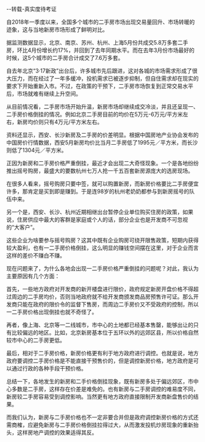 --转载-真实度待考证

自2018年一季度以来，全国多个城市的二手房市场出现交易量回升、市场转暖的迹象，这与当地新房市场形成了鲜明对比。

据监测数据显示，北京、南京、苏州、杭州、上海5月份共成交5.8万多套二手房，环比4月份增长约17%，并回到了去年同期水平。而在去年3月份市场最好的时候，这5个城市的二手房合计成交了7.6万多套。

自去年北京“3·17新政”出台后，许多城市先后跟进，这对各城的市场需求形成了很大压力，而在经过了一年多缓冲，投机需求已被逐步抑制，但自住需求却在现实的要求下开始重新入市。不过，在政策的干预下，二手房市场恢复到正常交易水平后，市场就难有继续上升空间。

从目前情况看，二手房市场开始升温，新房市场却继续成交冷淡，并且还呈现一、二手房价格倒挂的情况。例如北京二手房目前的均价在5万元-6万元/平方米左右，新房均价则只有4万元/平方米左右。

资料还显示，西安、长沙新房及二手房的价差明显。根据中国房地产业协会发布的中国房价行情数据，西安5月新房均价比当月二手房低了1995元／平方米，而长沙则低了1304元／平方米。


正因为新房和二手房价格严重倒挂，最近才会出现二大奇怪现象。一个是各地纷纷推出摇号购房，最盛大的要数杭州七万人抢一千五百套新房源庞大的选房现场。

在很多人看来，摇号购房只要中签，就可以购置新房，而新房价格要比二手房便宜许多，那肯定是买到即是赚到。于是连98岁的杭州老奶奶都参与到新房摇号的队伍中来。

另一个是，西安、长沙、杭州近期相继出台暂停企业单位购买住房的政策，如果说，住房供应中最大的客群是家庭或个人的话，部分企业也是开发商不可忽视的“大客户”。

这些企业为啥要参与摇号购房？这其中既有企业购房可绕开限售政策，短期内获得较大盈利，也有一二手房价格倒挂，这么明显的赚钱空间摆在这里，对于企业而言这样的差价不赚白不赚。


现在问题来了，为什么各地会出现一二手房价格严重倒挂的问题呢？对此，我认为主要原因有几个方面：

首先，一些地方政府对开发商的新开楼盘进行限价，政府规定新房开盘价格不得超过周边的二手房均价，否则当地政府就不给开发商颁发商品房预售许可证。那么开发商只能在政府的限价令的监督下售房，而周边二手房价又不受政府的控制，所以一二手房价格出现倒挂也就不奇怪了。

再者，像上海、北京等一二线城市，市中心的土地都已经基本售罄，能够出让的只有比较偏远的地区。比如，北京新房基本位于五环以外的远郊区县，所以价格自然较市中心的二手房更低。

最后，相对于二手房价格，新房价格更有利于地方政府进行调控。也就是说，地方政府要调控二手房价格是不能直接干预售价的，但是调控新房价格，地方政府是可以通过行政的各种手段干预价格。


总结一下，各地发生的新房和二手价格倒挂现象，既有新房多处于偏远郊区，市中心多数是二手房，这样存在价差是难免的。也有新房与二手房调控的难易度不同，新房较二手房容易受到调控影响。当然更有地方政府直接限制开发商新盘售价的结果。

而我们认为，新房与二手房价格也不一定非要合并但是政府调控新房价格的方式还需商榷，应避免新房与二手房价格倒挂拉得过大，从而激发投机炒房现象的重新抬头，这样房地产调控的效果适得其反。